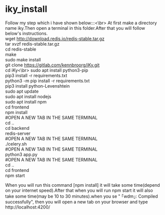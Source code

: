 # iky_install

Follow my step which i have shown below:::<\br>
At first make a directory name iky.Then open a terminal in this folder.After that you will follow below's instructions.<br>
        wget http://download.redis.io/redis-stable.tar.gz<br>
 tar xvzf redis-stable.tar.gz<br>
 cd redis-stable<br>
 make<br>
 sudo make install<br>
 git clone https://gitlab.com/kennbroorg/iKy.git<br>
 cd iKy<\br>
 sudo apt install python3-pip<br>
 pip3 install -r requirements.txt<br>
 python3 -m pip install -r requirements.txt<br>
 pip3 install python-Levenshtein<br>
 sudo apt update<br>
 sudo apt install nodejs<br>
 sudo apt install npm<br>
 cd frontend<br>
 npm install<br>
 #OPEN A NEW TAB IN THE SAME TERMINAL<br>
 cd ..<br>
 cd backend<br>
 redis-server<br>
 #OPEN A NEW TAB IN THE SAME TERMINAL<br>
 ./celery.sh<br>
 #OPEN A NEW TAB IN THE SAME TERMINAL<br>
 python3 app.py <br>
 #OPEN A NEW TAB IN THE SAME TERMINAL<br>
 cd ..<br>
 cd frontend<br>
 npm start<br>
     

When you will run this command [npm install] it will take some time(depend on your internet speed).After that when you will run npm start it will also take some time(may be 10 to 30 minutes).when you se " ｢wdm｣: Compiled successfully", then you will open a new tab on your browser and type http://localhost:4200/

